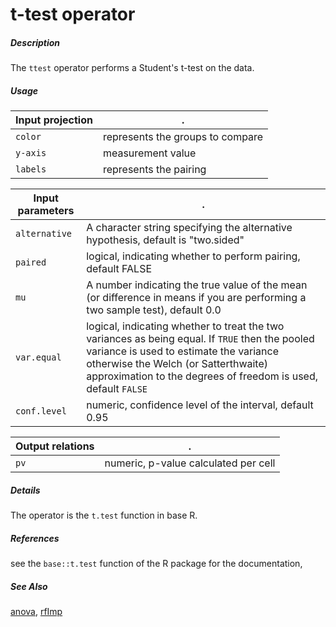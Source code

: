 # t-test operator

##### Description

The `ttest` operator performs a Student's t-test on the data.

##### Usage

Input projection|.
---|---
`color`   | represents the groups to compare
`y-axis`| measurement value
`labels`   | represents the pairing

Input parameters|.
---|---
`alternative`   | A character string specifying the alternative hypothesis, default is "two.sided"
`paired`   | logical, indicating whether to perform pairing, default FALSE
`mu`  | A number indicating the true value of the mean (or difference in means if you are performing a two sample test), default 0.0
`var.equal`  |logical, indicating whether to treat the two variances as being equal. If `TRUE` then the pooled variance is used to estimate the variance otherwise the Welch (or Satterthwaite) approximation to the degrees of freedom is used, default `FALSE`
`conf.level`  |numeric, confidence level of the interval, default 0.95

Output relations|.
---|---
`pv`| numeric, p-value calculated per cell

##### Details

The operator is the `t.test` function in base R.

##### References

see the `base::t.test` function of the R package for the documentation, 

##### See Also

[anova](https://github.com/tercen/anova_operator), [rfImp](https://github.com/tercen/rfImp_operator)

